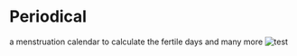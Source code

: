 # Periodical
 a menstruation calendar to calculate the fertile days and many more
![test](https://user-images.githubusercontent.com/109476616/179418987-fd6cf1d6-d79a-4017-8345-f164434b9f6e.png)
